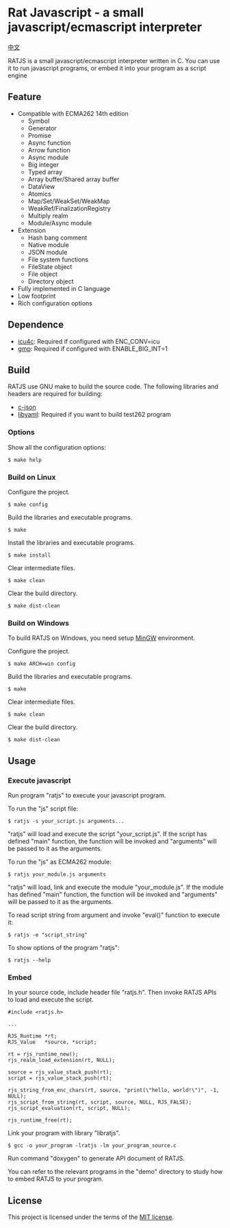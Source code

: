 # Rat Javascript - a small javascript/ecmascript interpreter

[中文](README_zh.md)

RATJS is a small javascript/ecmascript interpreter written in C. You can use it to run javascript programs, or embed it into your program as a script engine

## Feature

* Compatible with ECMA262 14th edition
	+ Symbol
	+ Generator
	+ Promise
	+ Async function
	+ Arrow function
	+ Async module
	+ Big integer
	+ Typed array
	+ Array buffer/Shared array buffer
	+ DataView
	+ Atomics
	+ Map/Set/WeakSet/WeakMap
	+ WeakRef/FinalizationRegistry
	+ Multiply realm
	+ Module/Async module
* Extension
	+ Hash bang comment
	+ Native module
	+ JSON module
	+ File system functions
	+ FileState object
	+ File object
	+ Directory object
* Fully implemented in C language
* Low footprint
* Rich configuration options

## Dependence

* [icu4c](http://icu-project.org/download/latest_milestone.html): Required if configured with ENC_CONV=icu
* [gmp](http://gmplib.org): Required if configured with ENABLE_BIG_INT=1

## Build

RATJS use GNU make to build the source code.
The following libraries and headers are required for building:

* [c-json](https://github.com/json-c/json-c/wiki)
* [libyaml](http://pyyaml.org/wiki/LibYAML): Required if you want to build test262 program

### Options

Show all the configuration options:
```
$ make help
```

### Build on Linux

Configure the project.
```
$ make config
```

Build the libraries and executable programs.
```
$ make
```

Install the libraries and executable programs.
```
$ make install
```

Clear intermediate files.
```
$ make clean
```

Clear the build directory.
```
$ make dist-clean
```

### Build on Windows

To build RATJS on Windows, you need setup [MinGW](https://www.mingw-w64.org) environment.

Configure the project.
```
$ make ARCH=win config
```

Build the libraries and executable programs.
```
$ make
```

Clear intermediate files.
```
$ make clean
```

Clear the build directory.
```
$ make dist-clean
```

## Usage

### Execute javascript

Run program "ratjs" to execute your javascript program.

To run the "js" script file:
```
$ ratjs -s your_script.js arguments...
```
"ratjs" will load and execute the script "your_script.js". If the script has defined "main" function, the function will be invoked and "arguments" will be passed to it as the arguments.


To run the "js" as ECMA262 module:
```
$ ratjs your_module.js arguments
```
"ratjs" will load, link and execute the module "your_module.js". If the module has defined "main" function, the function will be invoked and "arguments" will be passed to it as the arguments.

To read script string from argument and invoke "eval()" function to execute it:
```
$ ratjs -e "script_string"
```

To show options of the program "ratjs":
```
$ ratjs --help
```


### Embed

In your source code, include header file "ratjs.h". Then invoke RATJS APIs to load and execute the script.

```
#include <ratjs.h>

...

RJS_Runtime *rt;
RJS_Value   *source, *script;

rt = rjs_runtime_new();
rjs_realm_load_extension(rt, NULL);

source = rjs_value_stack_push(rt);
script = rjs_value_stack_push(rt);

rjs_string_from_enc_chars(rt, source, "print(\"hello, world!\")", -1, NULL);
rjs_script_from_string(rt, script, source, NULL, RJS_FALSE);
rjs_script_evaluation(rt, script, NULL);

rjs_runtime_free(rt);
```

Link your program with library "libratjs".
```
$ gcc -o your_program -lratjs -lm your_program_source.c
```
Run command "doxygen" to generate API document of RATJS.

You can refer to the relevant programs in the "demo" directory to study how to embed RATJS to your program.


## License

This project is licensed under the terms of the [MIT license](LICENSE).
